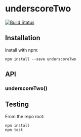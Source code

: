 # underscoreTwo

[![Build Status](https://secure.travis-ci.org/user/underscoreTwo.png?branch=master)](http://travis-ci.org/user/underscoreTwo)


## Installation

Install with npm:

```
npm install --save underscoreTwo
```


## API

### underscoreTwo()


## Testing

From the repo root:

```
npm install
npm test
```
